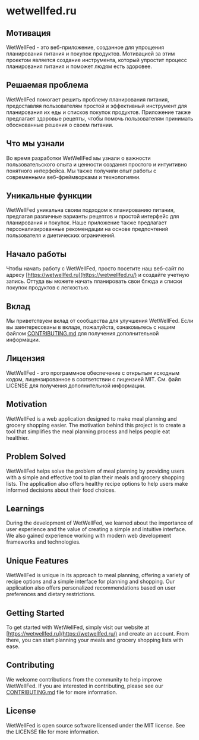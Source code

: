 # wetwellfed.ru
## Мотивация

WetWellFed - это веб-приложение, созданное для упрощения планирования питания и покупок продуктов. Мотивацией за этим проектом является создание инструмента, который упростит процесс планирования питания и поможет людям есть здоровее.

## Решаемая проблема

WetWellFed помогает решить проблему планирования питания, предоставляя пользователям простой и эффективный инструмент для планирования их еды и списков покупок продуктов. Приложение также предлагает здоровые рецепты, чтобы помочь пользователям принимать обоснованные решения о своем питании.

## Что мы узнали

Во время разработки WetWellFed мы узнали о важности пользовательского опыта и ценности создания простого и интуитивно понятного интерфейса. Мы также получили опыт работы с современными веб-фреймворками и технологиями.

## Уникальные функции

WetWellFed уникальна своим подходом к планированию питания, предлагая различные варианты рецептов и простой интерфейс для планирования и покупок. Наше приложение также предлагает персонализированные рекомендации на основе предпочтений пользователя и диетических ограничений.

## Начало работы

Чтобы начать работу с WetWellFed, просто посетите наш веб-сайт по адресу [https://wetwellfed.ru](https://wetwellfed.ru/) и создайте учетную запись. Оттуда вы можете начать планировать свои блюда и списки покупок продуктов с легкостью.

## Вклад

Мы приветствуем вклад от сообщества для улучшения WetWellFed. Если вы заинтересованы в вкладе, пожалуйста, ознакомьтесь с нашим файлом [CONTRIBUTING.md](http://contributing.md/) для получения дополнительной информации.

## Лицензия

WetWellFed - это программное обеспечение с открытым исходным кодом, лицензированное в соответствии с лицензией MIT. См. файл LICENSE для получения дополнительной информации.


## Motivation

WetWellFed is a web application designed to make meal planning and grocery shopping easier. The motivation behind this project is to create a tool that simplifies the meal planning process and helps people eat healthier.

## Problem Solved

WetWellFed helps solve the problem of meal planning by providing users with a simple and effective tool to plan their meals and grocery shopping lists. The application also offers healthy recipe options to help users make informed decisions about their food choices.

## Learnings

During the development of WetWellFed, we learned about the importance of user experience and the value of creating a simple and intuitive interface. We also gained experience working with modern web development frameworks and technologies.

## Unique Features

WetWellFed is unique in its approach to meal planning, offering a variety of recipe options and a simple interface for planning and shopping. Our application also offers personalized recommendations based on user preferences and dietary restrictions.

## Getting Started

To get started with WetWellFed, simply visit our website at [https://wetwellfed.ru](https://wetwellfed.ru/) and create an account. From there, you can start planning your meals and grocery shopping lists with ease.

## Contributing

We welcome contributions from the community to help improve WetWellFed. If you are interested in contributing, please see our [CONTRIBUTING.md](http://contributing.md/) file for more information.

## License

WetWellFed is open source software licensed under the MIT license. See the LICENSE file for more information.

